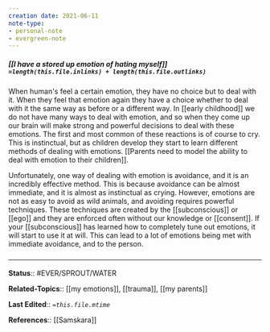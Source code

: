 ```yaml
---
creation date: 2021-06-11
note-type:
- personal-note
- evergreen-note
---
```


##### [[I have a stored up emotion of hating myself]] `=length(this.file.inlinks) + length(this.file.outlinks)`

When human's feel a certain emotion, they have no choice but to deal with it. When they feel that emotion again they have a choice whether to deal with it the same way as before or a different way. In [[early childhood]] we do not have many ways to deal with emotion, and so when they come up our brain will make strong and powerful decisions to deal with these emotions. The first and most common of these reactions is of course to cry. This is instinctual, but as children develop they start to learn different methods of dealing with emotions. [[Parents need to model the ability to deal with emotion to their children]]. 

Unfortunately, one way of dealing with emotion is avoidance, and it is an incredibly effective method. This is because avoidance can be almost immediate, and it is almost as instinctual as crying. However, emotions are not as easy to avoid as wild animals, and avoiding requires powerful techniques. These techniques are created by the [[subconscious]] or [[ego]] and they are enforced often without our knowledge or [[consent]]. If your [[subconscious]] has learned how to completely tune out emotions, it will start to use it at will. This can lead to a lot of emotions being met with immediate avoidance, and to the person.

### <hr class="footnote"/>
**Status**:: #EVER/SPROUT/WATER   

**Related-Topics**:: [[my emotions]], [[trauma]], [[my parents]]
	
**Last Edited**:: *`=this.file.mtime`*
	
**References**:: [[Samskara]]